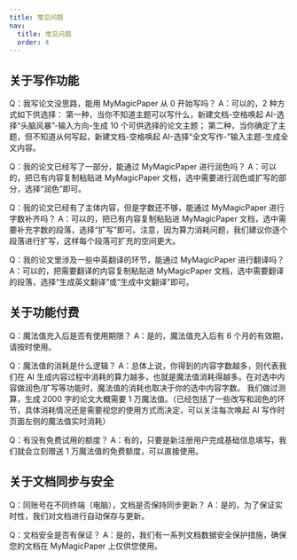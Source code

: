 ```yaml
---
title: 常见问题
nav:
  title: 常见问题
  order: 4
---
```


## 关于写作功能

Q：我写论文没思路，能用 MyMagicPaper 从 0 开始写吗？
A：可以的，2 种方式如下供选择：
第一种，当你不知道主题可以写什么，新建文档-空格唤起 AI-选择“头脑风暴”-输入方向-生成 10 个可供选择的论文主题；
第二种，当你确定了主题，但不知道从何写起，新建文档-空格唤起 AI-选择“全文写作-”输入主题-生成全文内容。

Q：我的论文已经写了一部分，能通过 MyMagicPaper 进行润色吗？
A：可以的，把已有内容复制粘贴进 MyMagicPaper 文档，选中需要进行润色或扩写的部分，选择“润色”即可。

Q：我的论文已经有了主体内容，但是字数还不够，能通过 MyMagicPaper 进行字数补齐吗？
A：可以的，把已有内容复制粘贴进 MyMagicPaper 文档，选中需要补充字数的段落，选择“扩写”即可。注意，因为算力消耗问题，我们建议你逐个段落进行扩写，这样每个段落可扩充的空间更大。

Q：我的论文里涉及一些中英翻译的环节，能通过 MyMagicPaper 进行翻译吗？
A：可以的，把需要翻译的内容复制粘贴进 MyMagicPaper 文档，选中需要翻译的段落，选择“生成英文翻译”或“生成中文翻译”即可。

## 关于功能付费

Q：魔法值充入后是否有使用期限？
A：是的，魔法值充入后有 6 个月的有效期，请按时使用。

Q：魔法值的消耗是什么逻辑？
A：总体上说，你得到的内容字数越多，则代表我们在 AI 生成内容过程中消耗的算力越多，也就是魔法值消耗得越多。在对选中内容做润色/扩写等功能时，魔法值的消耗也取决于你的选中内容字数。
我们做过测算，生成 2000 字的论文大概需要 1 万魔法值。（已经包括了一些改写和润色的环节，具体消耗情况还是需要视您的使用方式而决定，可以关注每次唤起 AI 写作时页面左侧的魔法值实时消耗）

Q：有没有免费试用的额度？
A：有的，只要是新注册用户完成基础信息填写，我们就会立刻赠送 1 万魔法值的免费额度，可以直接使用。

## 关于文档同步与安全

Q：同账号在不同终端（电脑），文档是否保持同步更新？
A：是的，为了保证实时性，我们对文档进行自动保存与更新。

Q：文档安全是否有保证？
A：是的，我们有一系列文档数据安全保护措施，确保您的文档在 MyMagicPaper 上仅供您使用。
